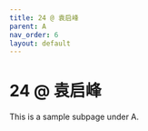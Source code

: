 ```yaml
---
title: 24 @ 袁启峰
parent: A
nav_order: 6
layout: default
---
```


# 24 @ 袁启峰

This is a sample subpage under A.